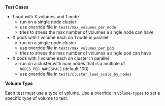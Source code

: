 **Test Cases**

- 1 pod with X volumes and 1 node
    - run on a single node cluster
    - use override file in `tests/max_volumes_per_node` 
    - tries to stress the max number of volumes a single node can have
- X pods with 1 volume each on 1 node in parallel
    - run on a single node cluster
    - use override file in `tests/max_volumes_per_pod` 
    - tries to stress the max number of volumes a single pod can have
- X pods with 1 volume each on cluster in parallel
    - run on a cluster with num nodes that is a multiple of `NODES_PER_NAMESPACE` (default 100)
    - use override file in `tests/cluster_load_scale_by_nodes` 

**Volume Type**

Each test must use a type of volume. Use a override in `volume-types` to set
a specific type of volume to test.
